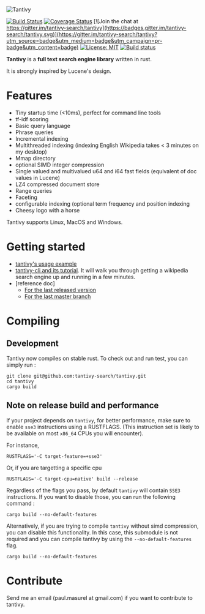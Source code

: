 ![Tantivy](https://tantivy-search.github.io/logo/tantivy-logo.png)

[![Build Status](https://travis-ci.org/tantivy-search/tantivy.svg?branch=master)](https://travis-ci.org/tantivy-search/tantivy)
[![Coverage Status](https://coveralls.io/repos/github/tantivy-search/tantivy/badge.svg?branch=master&refresh1)](https://coveralls.io/github/tantivy-search/tantivy?branch=master)
[![Join the chat at https://gitter.im/tantivy-search/tantivy](https://badges.gitter.im/tantivy-search/tantivy.svg)](https://gitter.im/tantivy-search/tantivy?utm_source=badge&utm_medium=badge&utm_campaign=pr-badge&utm_content=badge)
[![License: MIT](https://img.shields.io/badge/License-MIT-yellow.svg)](https://opensource.org/licenses/MIT)
[![Build status](https://ci.appveyor.com/api/projects/status/r7nb13kj23u8m9pj/branch/master?svg=true)](https://ci.appveyor.com/project/fulmicoton/tantivy/branch/master)

**Tantivy** is a **full text search engine library** written in rust.

It is strongly inspired by Lucene's design.

# Features

- Tiny startup time (<10ms), perfect for command line tools
- tf-idf scoring
- Basic query language
- Phrase queries
- Incremental indexing
- Multithreaded indexing (indexing English Wikipedia takes < 3 minutes on my desktop)
- Mmap directory
- optional SIMD integer compression
- Single valued and multivalued u64 and i64 fast fields (equivalent of doc values in Lucene)
- LZ4 compressed document store
- Range queries
- Faceting
- configurable indexing (optional term frequency and position indexing
- Cheesy logo with a horse

Tantivy supports Linux, MacOS and Windows.


# Getting started

- [tantivy's usage example](http://fulmicoton.com/tantivy-examples/simple_search.html)
- [tantivy-cli and its tutorial](https://github.com/tantivy-search/tantivy-cli).
It will walk you through getting a wikipedia search engine up and running in a few minutes.
- [reference doc]
    - [For the last released version](https://docs.rs/tantivy/)
    - [For the last master branch](https://tantivy-search.github.io/tantivy/tantivy/index.html)

# Compiling

## Development

Tantivy now compiles on stable rust.
To check out and run test, you can simply run :

    git clone git@github.com:tantivy-search/tantivy.git
    cd tantivy
    cargo build


## Note on release build and performance

If your project depends on `tantivy`, for better performance, make sure to enable
`sse3` instructions using a RUSTFLAGS. (This instruction set is likely to
be available on most `x86_64` CPUs you will encounter).

For instance,

    RUSTFLAGS='-C target-feature=+sse3'

Or, if you are targetting a specific cpu

    RUSTFLAGS='-C target-cpu=native' build --release

Regardless of the flags you pass, by default `tantivy` will contain `SSE3` instructions.
If you want to disable those, you can run the following command :

    cargo build --no-default-features

Alternatively, if you are trying to compile `tantivy` without simd compression,
you can disable this functionality. In this case, this submodule is not required
and you can compile tantivy by using the `--no-default-features` flag.

    cargo build --no-default-features


# Contribute

Send me an email (paul.masurel at gmail.com) if you want to contribute to tantivy.
